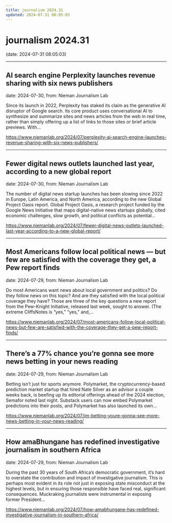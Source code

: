 ```yaml
---
title: journalism 2024.31
updated: 2024-07-31 08:05:03
---
```


# journalism 2024.31

(date: 2024-07-31 08:05:03)

---

## AI search engine Perplexity launches revenue sharing with six news publishers

date: 2024-07-30, from: Nieman Journalism Lab

Since its launch in 2022, Perplexity has staked its claim as the generative AI disruptor of Google search. Its core product uses conversational AI to synthesize and summarize sites and news articles from the web in real time, rather than simply offering up a list of links to those sites or brief article previews. With... 

<https://www.niemanlab.org/2024/07/perplexity-ai-search-engine-launches-revenue-sharing-with-six-news-publishers/>

---

## Fewer digital news outlets launched last year, according to a new global report

date: 2024-07-30, from: Nieman Journalism Lab

The number of digital news startup launches has been slowing since 2022 in Europe, Latin America, and North America, according to the new Global Project Oasis report. Global Project Oasis, a research project funded by the Google News Initiative that maps digital-native news startups globally, cited economic challenges, slow growth, and political conflicts as potential... 

<https://www.niemanlab.org/2024/07/fewer-digital-news-outlets-launched-last-year-according-to-a-new-global-report/>

---

## Most Americans follow local political news — but few are satisfied with the coverage they get, a Pew report finds

date: 2024-07-29, from: Nieman Journalism Lab

Do most Americans want news about local government and politics? Do they follow news on this topic? And are they satisfied with the local political coverage they have? Those are three of the key questions a new report from the Pew-Knight Initiative, released last week, sought to answer. (The extreme CliffsNotes is “yes,” “yes,” and,... 

<https://www.niemanlab.org/2024/07/most-americans-follow-local-political-news-but-few-are-satisfied-with-the-coverage-they-get-a-pew-report-finds/>

---

## There’s a 77% chance you’re gonna see more news betting in your news reading

date: 2024-07-29, from: Nieman Journalism Lab

Betting isn&#8217;t just for sports anymore. Polymarket, the cryptocurrency-based prediction market startup that hired Nate Silver as an advisor a couple weeks back, is beefing up its editorial offerings ahead of the 2024 election, Semafor noted last night. Substack users can now embed Polymarket predictions into their posts, and Polymarket has also launched its own... 

<https://www.niemanlab.org/2024/07/im-betting-youre-gonna-see-more-news-betting-in-your-news-reading/>

---

## How amaBhungane has redefined investigative journalism in southern Africa

date: 2024-07-29, from: Nieman Journalism Lab

During the past 30 years of South Africa’s democratic government, it’s hard to overstate the contribution and impact of investigative journalism. This is perhaps most evident in its role not just in exposing state misconduct at the highest levels, but in ensuring those responsible have faced real, significant consequences. Muckraking journalists were instrumental in exposing former President... 

<https://www.niemanlab.org/2024/07/how-amabhungane-has-redefined-investigative-journalism-in-southern-africa/>

